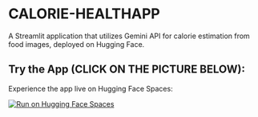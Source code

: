 # CALORIE-HEALTHAPP

A Streamlit application that utilizes Gemini API for calorie estimation from food images, deployed on Hugging Face.

## Try the App (CLICK ON THE PICTURE BELOW):

Experience the app live on Hugging Face Spaces:

[![Run on Hugging Face Spaces](images/foodcalorie.png)](https://huggingface.co/spaces/Tanny1412/gemini-health-app)